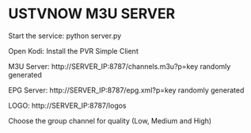 # USTVNOW M3U SERVER

Start the service:
python server.py


Open Kodi:
Install the PVR Simple Client

M3U Server:
http://SERVER_IP:8787/channels.m3u?p=key randomly generated

EPG Server:
http://SERVER_IP:8787/epg.xml?p=key randomly generated

LOGO:
http://SERVER_IP:8787/logos


Choose the group channel for quality (Low, Medium and High)
